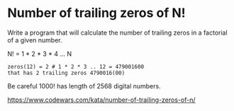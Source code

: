 Number of trailing zeros of N!
===========

Write a program that will calculate the number of trailing zeros in a factorial of a given number.

N! = 1 * 2 * 3 * 4 ... N

```
zeros(12) = 2 # 1 * 2 * 3 .. 12 = 479001600 
that has 2 trailing zeros 4790016(00)
```

Be careful 1000! has length of 2568 digital numbers.

https://www.codewars.com/kata/number-of-trailing-zeros-of-n/